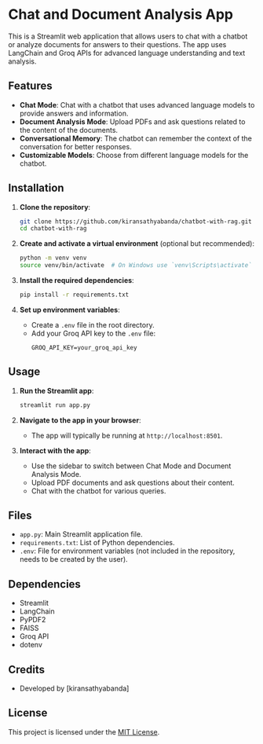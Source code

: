 # Chat and Document Analysis App

This is a Streamlit web application that allows users to chat with a chatbot or analyze documents for answers to their questions. The app uses LangChain and Groq APIs for advanced language understanding and text analysis.

## Features

- **Chat Mode**: Chat with a chatbot that uses advanced language models to provide answers and information.
- **Document Analysis Mode**: Upload PDFs and ask questions related to the content of the documents.
- **Conversational Memory**: The chatbot can remember the context of the conversation for better responses.
- **Customizable Models**: Choose from different language models for the chatbot.

## Installation

1. **Clone the repository**:
    ```sh
    git clone https://github.com/kiransathyabanda/chatbot-with-rag.git
    cd chatbot-with-rag
    ```

2. **Create and activate a virtual environment** (optional but recommended):
    ```sh
    python -m venv venv
    source venv/bin/activate  # On Windows use `venv\Scripts\activate`
    ```

3. **Install the required dependencies**:
    ```sh
    pip install -r requirements.txt
    ```

4. **Set up environment variables**:
    - Create a `.env` file in the root directory.
    - Add your Groq API key to the `.env` file:
      ```
      GROQ_API_KEY=your_groq_api_key
      ```

## Usage

1. **Run the Streamlit app**:
    ```sh
    streamlit run app.py
    ```

2. **Navigate to the app in your browser**:
    - The app will typically be running at `http://localhost:8501`.

3. **Interact with the app**:
    - Use the sidebar to switch between Chat Mode and Document Analysis Mode.
    - Upload PDF documents and ask questions about their content.
    - Chat with the chatbot for various queries.

## Files

- `app.py`: Main Streamlit application file.
- `requirements.txt`: List of Python dependencies.
- `.env`: File for environment variables (not included in the repository, needs to be created by the user).

## Dependencies

- Streamlit
- LangChain
- PyPDF2
- FAISS
- Groq API
- dotenv

## Credits

- Developed by [kiransathyabanda]

## License

This project is licensed under the [MIT License](LICENSE).
